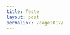 ```yaml
---
title: Teste
layout: post
permalink: /eage2017/
---
```

<html>
	<head>
		<link rel="stylesheet" href="/css/reveal.css">
		<link rel="stylesheet" href="/css/theme/white.css">
	</head>
	<body>
		<div class="reveal">
			<div class="slides">
				<section data-markdown="/slides/2017-05-31-teste.md"  
                         data-separator="^\n\n\n"  
                         data-separator-vertical="^\n\n"  
                         data-separator-notes="^Note:">
                </section>
			</div>
		</div>
		<script src="/js/reveal.js"></script>
		<script>
			Reveal.initialize();
		</script>
	</body>
</html>
